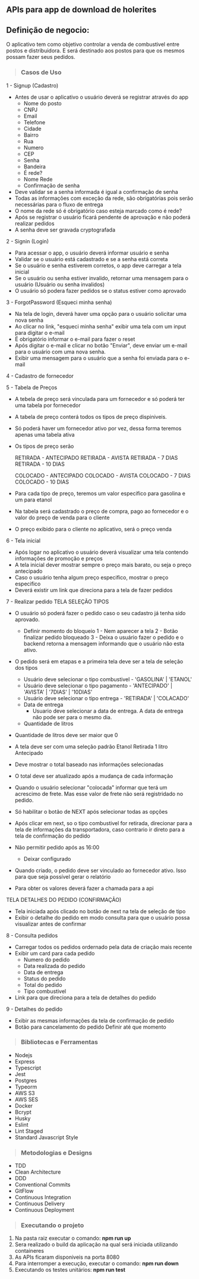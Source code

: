 ## APIs para app de download de holerites

## Definição de negocio:
  O aplicativo tem como objetivo controlar a venda de combustivel entre postos e distribuidora.
  E será destinado aos postos para que os mesmos possam fazer seus pedidos.

> ### Casos de Uso
1 - Signup (Cadastro)
  - Antes de usar o aplicativo o usuário deverá se registrar através do app
    * Nome do posto
    * CNPJ
    * Email
    * Telefone
    * Cidade
    * Bairro
    * Rua
    * Numero
    * CEP
    * Senha
    * Bandeira
    * É rede?
    * Nome Rede
    * Confirmação de senha
  - Deve validar se a senha informada é igual a confirmação de senha
  - Todas as informações com exceção da rede, são obrigatórias pois serão necessárias para o fluxo de entrega
  - O nome da rede só é obrigatório caso esteja marcado como é rede?
  - Após se registrar o usuário ficará pendente de aprovação e não poderá realizar pedidos
  - A senha deve ser gravada cryptografada

2 - Signin (Login)
  - Para acessar o app, o usuário deverá informar usuário e senha
  - Validar se o usuário está cadastrado e se a senha está correta
  - Se o usuário e senha estiverem corretos, o app deve carregar a tela inicial
  - Se o usuário ou senha estiver invalido, retornar uma mensagem para o usuário (Usuário ou senha invalidos)
  - O usuário só podera fazer pedidos se o status estiver como aprovado

3 - ForgotPassword (Esqueci minha senha)
  - Na tela de login, deverá haver uma opção para o usuário solicitar uma nova senha
  - Ao clicar no link, "esqueci minha senha" exibir uma tela com um input para digitar o e-mail
  - É obrigatório informar o e-mail para fazer o reset
  - Após digitar o e-mail e clicar no botão "Enviar", deve enviar um e-mail para o usuário com uma nova senha.
  - Exibir uma mensagem para o usuário que a senha foi enviada para o e-mail

4 - Cadastro de fornecedor
 

5 - Tabela de Preços
  - A tebela de preço será vinculada para um fornecedor e só poderá ter uma tabela por fornecedor
  - A tabela de preço conterá todos os tipos de preço dispiniveis.
  - Só poderá haver um fornecedor ativo por vez, dessa forma teremos apenas uma tabela ativa
  - Os tipos de preço serão

    RETIRADA - ANTECIPADO
    RETIRADA - AVISTA
    RETIRADA - 7 DIAS
    RETIRADA - 10 DIAS

    COLOCADO - ANTECIPADO
    COLOCADO - AVISTA
    COLOCADO - 7 DIAS
    COLOCADO - 10 DIAS

  - Para cada tipo de preço, teremos um valor especifico para gasolina e um para etanol
  - Na tabela será cadastrado o preço de compra, pago ao fornecedor e o valor do preço de venda para o cliente
  - O preço exibido para o cliente no aplicativo, será o preço venda

6 - Tela inicial
  - Após logar no aplicativo o usuário deverá visualizar uma tela contendo informações de promoção e preços
  - A tela inicial dever mostrar sempre o preço mais barato, ou seja o preço antecipado
  - Caso o usuário tenha algum preço especifico, mostrar o preço especifico
  - Deverá existir um link que direciona para a tela de fazer pedidos 

7 - Realizar pedido
  TELA SELEÇÃO TIPOS

  - O usuário só poderá fazer o pedido caso o seu cadastro já tenha sido aprovado.
    * Definir momento do bloqueio
     1 - Nem aparecer a tela
     2 - Botão finalizar pedido bloqueado
     3 - Deixa o usuário fazer o pedido e o backend retorna a mensagem informando que o usuário não esta ativo.

  - O pedido será em etapas e a primeira tela deve ser a tela de seleção dos tipos

    * Usuário deve selecionar o tipo combustivel - 'GASOLINA' | 'ETANOL'
    * Usuário deve selecionar o tipo pagamento - 'ANTECIPADO' | 'AVISTA' | '7DIAS' | '10DIAS'
    * Usuário deve selecionar o tipo entrega - 'RETIRADA' | 'COLACADO'
    * Data de entrega
      - Usuario deve selecionar a data de entrega. A data de entrega não pode ser para o mesmo dia.
    * Quantidade de litros

  - Quantidade de litros deve ser maior que 0

  - A tela deve ser com uma seleção padrão
    Etanol
    Retirada
    1 litro
    Antecipado

  - Deve mostrar o total baseado nas informações selecionadas  
  - O total deve ser atualizado após a mudança de cada informação
  - Quando o usuário selecionar "colocada" informar que terá um acrescimo de frete. Mas esse valor de frete não será registridado no pedido.  

  - Só habilitar o botão de NEXT após selecionar todas as opções
  - Após clicar em next, so o tipo combustivel for retirada, direcionar para a tela de informações da transportadora, caso contrario ir direto para a tela de confirmação do pedido
  - Não permitir pedido após as 16:00
    * Deixar configurado
  - Quando criado, o pedido deve ser vinculado ao fornecedor ativo. Isso para que seja possível gerar o relatório
  - Para obter os valores deverá fazer a chamada para a api

  TELA DETALHES DO PEDIDO (CONFIRMAÇÃO)
  - Tela iniciada após clicado no botão de next na tela de seleção de tipo
  - Exibir o detalhe do pedido em modo consulta para que o usuário possa visualizar antes de confirmar

8 - Consulta pedidos
 - Carregar todos os pedidos ordernado pela data de criação mais recente
 - Exibir um card para cada pedido
   * Numero do pedido
   * Data realizada do pedido
   * Data de entrega
   * Status do pedido
   * Total do pedido
   * Tipo combustivel
  - Link para que direciona para a tela de detalhes do pedido

9 - Detalhes do pedido
 - Exibir as mesmas informações da tela de confirmação de pedido  
 - Botão para cancelamento do pedido
   Definir até que momento 

> ### Bibliotecas e Ferramentas

* Nodejs
* Express
* Typescript
* Jest
* Postgres
* Typeorm
* AWS S3
* AWS SES
* Docker
* Bcrypt
* Husky
* Eslint
* Lint Staged
* Standard Javascript Style

> ### Metodologias e Designs

* TDD
* Clean Architecture
* DDD
* Conventional Commits
* GitFlow
* Continuous Integration
* Continuous Delivery
* Continuous Deployment

> ### Executando o projeto

1. Na pasta raiz executar o comando: <b>npm run up</b>
2. Sera realizado o build da aplicação na qual será iniciada utilizando containeres
3. As APIs ficaram disponiveis na porta 8080
4. Para interromper a execução, executar o comando: <b>npm run down</b>
5. Executando os testes unitários: <b>npm run test</b>